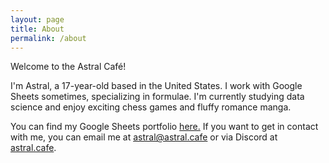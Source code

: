 ```yaml
---
layout: page
title: About
permalink: /about
---
```

Welcome to the Astral Café!

I'm Astral, a 17-year-old based in the United States. I work with Google Sheets sometimes, specializing in formulae. I'm currently studying data science and enjoy exciting chess games and fluffy romance manga.

You can find my Google Sheets portfolio [here.](https://docs.google.com/spreadsheets/d/1hIG_JbgGw7hbJmct2re2ySFZaC-LfrRA_IZN8Ghi2gY/edit?usp=sharing) If you want to get in contact with me, you can email me at [astral@astral.cafe](mailto:astral@astral.cafe) or via Discord at [astral.cafe](https://discordapp.com/users/365169403316142090).